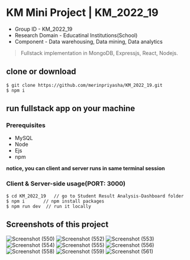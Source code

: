 # KM Mini Project | KM_2022_19

- Group ID - KM_2022_19
- Research Domain - Educatinal Institutions(School)
- Component - Data warehousing, Data mining, Data analytics

> Fullstack implementation in MongoDB, Expressjs, React, Nodejs.

## clone or download
`$ git clone https://github.com/merinpriyasha/KM_2022_19.git`
\
 `$ npm i`
 
 ## run fullstack app on your machine
 
 ### Prerequisites
 * MySQL
 * Node
 * Ejs
 * npm
 
 **notice, you can client and server runs in same terminal session**
 
 ### Client & Server-side usage(PORT: 3000)
` $ cd KM_2022_19   // go to Student Result Analysis-Dashboard folder ` \
`$ npm i       // npm install packages` \
`$ npm run dev  // run it locally`

## Screenshots of this project


![Screenshot (550)](https://user-images.githubusercontent.com/68733175/198883338-59797494-586d-438d-9637-e8beebf3cff7.png)
![Screenshot (552)](https://user-images.githubusercontent.com/68733175/198883342-71b7d703-6bbd-4715-82da-83d8c23ed58b.png)
![Screenshot (553)](https://user-images.githubusercontent.com/68733175/198883350-10efe769-01fe-4c35-ae6f-093c96518c37.png)
![Screenshot (554)](https://user-images.githubusercontent.com/68733175/198883362-786c298b-6f62-49a6-8729-edaad08382a0.png)
![Screenshot (555)](https://user-images.githubusercontent.com/68733175/198883371-68f56683-ef4e-4fea-9640-c9555957876b.png)
![Screenshot (556)](https://user-images.githubusercontent.com/68733175/198883378-d68d1f27-7020-4508-b99e-3c1ccd6ed4f5.png)
![Screenshot (558)](https://user-images.githubusercontent.com/68733175/198883401-a73c77ff-678b-48a0-8613-adc4fb77a7fb.png)
![Screenshot (559)](https://user-images.githubusercontent.com/68733175/198883410-281586a4-e3dd-47d5-90e8-49fc0aaefdba.png)
![Screenshot (561)](https://user-images.githubusercontent.com/68733175/198883417-d7c28c3b-0f2e-43df-a459-c3c2f7d525ae.png)
